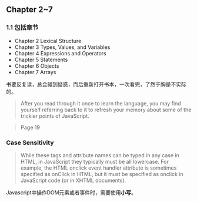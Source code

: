 ## Chapter 2~7

### 1.1 包括章节

- Chapter 2 Lexical Structure
- Chapter 3 Types, Values, and Variables
- Chapter 4 Expressions and Operators
- Chapter 5 Statements
- Chapter 6 Objects
- Chapter 7 Arrays

书要反复读，总会碰到疑惑，而后重新打开书本，一次看完，了然于胸是不实际的。
> After you read through it once to learn the language, you may find yourself referring back to it to refresh your memory about some of the trickier points of JavaScript.

> Page 19

### Case Sensitivity
> While these tags and attribute names can be typed in any case in HTML, in JavaScript they typically must be all lowercase. For example, the HTML onclick event handler attribute is sometimes specified as onClick in HTML, but it must be specified as onclick in JavaScript code (or in XHTML documents).

Javascript中操作DOM元素或者事件时，需要使用**小写**。